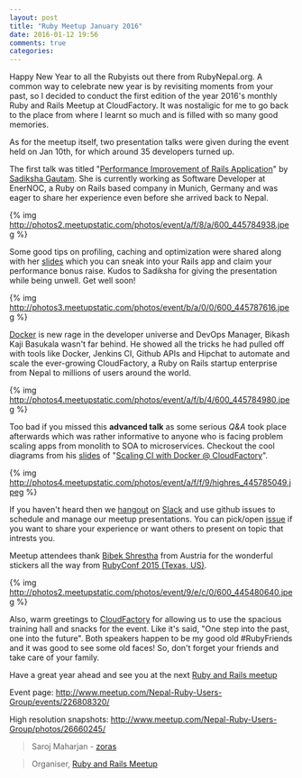 ```yaml
---
layout: post
title: "Ruby Meetup January 2016"
date: 2016-01-12 19:56
comments: true
categories:
---
```

Happy New Year to all the Rubyists out there from RubyNepal.org. A common way to celebrate new year is by revisiting moments from your past, so I decided to conduct the first edition of the year 2016's monthly Ruby and Rails Meetup at CloudFactory. It was nostaligic for me to go back to the place from where I learnt so much and is filled with so many good memories.

As for the meetup itself, two presentation talks were given during the event held on Jan 10th, for which around 35 developers turned up.

The first talk was titled "[Performance Improvement of Rails Application](https://github.com/RubyNepal/rorh/issues/9)" by [Sadiksha Gautam](https://twitter.com/sadikshagautam). She is currently working as Software Developer at EnerNOC, a Ruby on Rails based company in Munich, Germany and was eager to share her experience even before she arrived back to Nepal.

{% img http://photos2.meetupstatic.com/photos/event/a/f/8/a/600_445784938.jpeg %}

Some good tips on profiling, caching and optimization were shared along with her [slides](http://files.meetup.com/18762323/Performance_Improvement_Sadiksha_Gautam-Ruby_Nepal_Meetup-Jan_10.pdf) which you can sneak into your Rails app and claim your performance bonus raise. Kudos to Sadiksha for giving the presentation while being unwell. Get well soon!

{% img http://photos3.meetupstatic.com/photos/event/b/a/0/0/600_445787616.jpeg %}

[Docker](https://www.docker.com/) is new rage in the developer universe and DevOps Manager, Bikash Kaji Basukala wasn't far behind. He showed all the tricks he had pulled off with tools like Docker, Jenkins CI, Github APIs and Hipchat to automate and scale the ever-growing CloudFactory, a Ruby on Rails startup enterprise from Nepal to millions of users around the world.

{% img http://photos4.meetupstatic.com/photos/event/a/f/b/4/600_445784980.jpeg %}

Too bad if you missed this **advanced talk** as some serious *Q&A* took place afterwards which was rather informative to anyone who is facing problem scaling apps from monolith to SOA to microservices. Checkout the cool diagrams from his [slides](https://bit.ly/scaling_ci_with_dockers) of "[Scaling CI with Docker @ CloudFactory](https://github.com/RubyNepal/rorh/issues/12)".

{% img http://photos4.meetupstatic.com/photos/event/a/f/f/9/highres_445785049.jpeg %}

If you haven't heard then we [hangout](https://rubynepal-slack.herokuapp.com/) on [Slack](https://rubynepal.slack.com/) and use github issues to schedule and manage our meetup presentations. You can pick/open [issue](https://github.com/RubyNepal/rorh/issues) if you want to share your experience or want others to present on topic that intrests you.

Meetup attendees thank [Bibek Shrestha](https://twitter.com/bibstha) from Austria for the wonderful stickers all the way from [RubyConf 2015 (Texas, US)](http://confreaks.tv/events/rubyconf2015).

{% img http://photos2.meetupstatic.com/photos/event/9/e/c/0/600_445480640.jpeg %}

Also, warm greetings to [CloudFactory](http://www.cloudfactory.com/home) for allowing us to use the spacious training hall and snacks for the event. Like it's said, "One step into the past, one into the future". Both speakers happen to be my good old #RubyFriends and it was good to see some old faces! So, don't forget your friends and take care of your family.

Have a great year ahead and see you at the next [Ruby and Rails meetup](http://www.meetup.com/Nepal-Ruby-Users-Group/)

Event page: http://www.meetup.com/Nepal-Ruby-Users-Group/events/226808320/

High resolution snapshots: http://www.meetup.com/Nepal-Ruby-Users-Group/photos/26660245/

> Saroj Maharjan - [zoras](https://twitter.com/zoraslapen)

> Organiser, [Ruby and Rails Meetup](http://www.meetup.com/Nepal-Ruby-Users-Group/)
